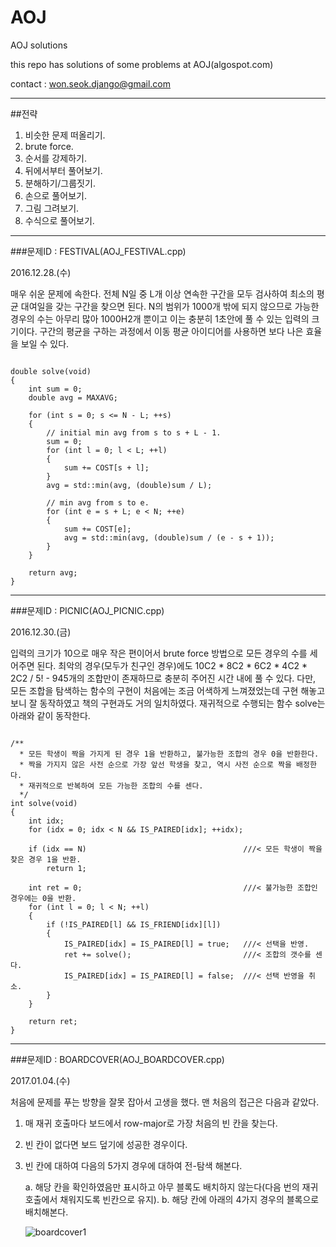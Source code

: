 # AOJ

AOJ solutions

this repo has solutions of some problems at AOJ(algospot.com)

contact : won.seok.django@gmail.com

---

##전략
1. 비슷한 문제 떠올리기.
2. brute force.
3. 순서를 강제하기.
4. 뒤에서부터 풀어보기.
5. 분해하기/그룹짓기.
6. 손으로 풀어보기.
7. 그림 그려보기.
8. 수식으로 풀어보기.

---

###문제ID : FESTIVAL(AOJ_FESTIVAL.cpp)

2016.12.28.(수)

매우 쉬운 문제에 속한다. 전체 N일 중 L개 이상 연속한 구간을 모두 검사하여 최소의 평균 대여일을 갖는 구간을 찾으면 된다. N의 범위가 1000개 밖에 되지 않으므로 가능한 경우의 수는 아무리 많아 1000H2개 뿐이고 이는 충분히 1초안에 풀 수 있는 입력의 크기이다. 구간의 평균을 구하는 과정에서 이동 평균 아이디어를 사용하면 보다 나은 효율을 보일 수 있다.

```c_cpp

double solve(void)
{
    int sum = 0;
    double avg = MAXAVG;

    for (int s = 0; s <= N - L; ++s)
    {   
        // initial min avg from s to s + L - 1.
        sum = 0;
        for (int l = 0; l < L; ++l)
        {
            sum += COST[s + l]; 
        }
        avg = std::min(avg, (double)sum / L); 

        // min avg from s to e.
        for (int e = s + L; e < N; ++e)
        {
            sum += COST[e];
            avg = std::min(avg, (double)sum / (e - s + 1));
        }
    }   

    return avg;
}

```

---

###문제ID : PICNIC(AOJ_PICNIC.cpp)

2016.12.30.(금)

입력의 크기가 10으로 매우 작은 편이어서 brute force 방법으로 모든 경우의 수를 세어주면 된다. 최악의 경우(모두가 친구인 경우)에도 10C2 * 8C2 * 6C2 * 4C2 * 2C2 / 5! - 945개의 조합만이 존재하므로 충분히 주어진 시간 내에 풀 수 있다. 다만, 모든 조합을 탐색하는 함수의 구현이 처음에는 조금 어색하게 느껴졌었는데 구현 해놓고 보니 잘 동작하였고 책의 구현과도 거의 일치하였다. 재귀적으로 수행되는 함수 solve는 아래와 같이 동작한다.

```c_cpp

/**
  * 모든 학생이 짝을 가지게 된 경우 1을 반환하고, 불가능한 조합의 경우 0을 반환한다.
  * 짝을 가지지 않은 사전 순으로 가장 앞선 학생을 찾고, 역시 사전 순으로 짝을 배정한다.
  * 재귀적으로 반복하여 모든 가능한 조합의 수를 센다.
  */
int solve(void)
{
    int idx;
    for (idx = 0; idx < N && IS_PAIRED[idx]; ++idx);

    if (idx == N)                                   ///< 모든 학생이 짝을 찾은 경우 1을 반환.
        return 1;

    int ret = 0;                                    ///< 불가능한 조합인 경우에는 0을 반환.
    for (int l = 0; l < N; ++l)
    {   
        if (!IS_PAIRED[l] && IS_FRIEND[idx][l])
        {   
            IS_PAIRED[idx] = IS_PAIRED[l] = true;   ///< 선택을 반영.
            ret += solve();                         ///< 조합의 갯수를 센다.
            IS_PAIRED[idx] = IS_PAIRED[l] = false;  ///< 선택 반영을 취소.
        }   
    }   

    return ret;
}

```

---

###문제ID : BOARDCOVER(AOJ_BOARDCOVER.cpp)

2017.01.04.(수)

처음에 문제를 푸는 방향을 잘못 잡아서 고생을 했다. 맨 처음의 접근은 다음과 같았다.

1. 매 재귀 호출마다 보드에서 row-major로 가장 처음의 빈 칸을 찾는다.
2. 빈 칸이 없다면 보드 덮기에 성공한 경우이다.
3. 빈 칸에 대하여 다음의 5가지 경우에 대하여 전-탐색 해본다.

    a. 해당 칸을 확인하였음만 표시하고 아무 블록도 배치하지 않는다(다음 번의 재귀 호출에서 채워지도록 빈칸으로 유지).
    b. 해당 칸에 아래의 4가지 경우의 블록으로 배치해본다.
    
    ![boardcover1](https://github.com/wonseokdjango/AOJ/images/boardcover1.png)
    
    
    